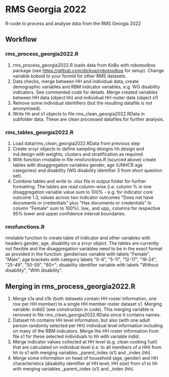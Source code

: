 # RMS Georgia 2022
R-code to process and analyse data from the RMS Georgia 2022

## Workflow 
### rms_process_georgia2022.R
1. rms_process_georgia2022.R loads data from KoBo with robotoolbox package (see https://github.com/dickoa/robotoolbox for setup). 
Change variable koboid to your formid for other RMS datasets.
2. Data checks, merge between HH and individual data, create demographic variables and RBM indicator variables, e.g. WG disability indicators. See commented code for details. Merge created variables between HH data (object hh) and individual HH roster data (object s1)
3. Remove some individual identifiers (but the resulting datafile is not anonymised). 
4. Write hh and s1 objects to file rms_clean_georgia2022.RData in subfolder data. These are clean processed datafiles for further analysis. 

### rms_tables_georgia2022.R
1. Load data/rms_clean_georgia2022.RData from previous step 
2. Create srvyr objects to define sampling designs hh.design and ind.design with weights, clusters and stratification as required
3. With function rmstable in file rmsfunctions.R (sourced above) create tables with disaggregation variables gender, age (UNHCR age categories) and disability (WG disability identifier 3 from short question set). 
4. Combine tables and write to .xlsx file in output folder for further formatting. The tables are read column-wise (i.e. column % in one disaggregation variable value sum to 100% - e.g. for indicator core outcome 1.3, values across two indicator outcomes "Does not have documents or credentials" plus "Has documents or credentials" in column "Female" sum to 100%). low_ and upp_ columns for respective 95% lower and upper confidence interval boundaries. 


### rmsfunctions.R
rmstable function to create table of indicator and other variables with headers gender, age, disability on a srvyr object. The tables are currently not flexible and the disaggregation variables need to be in the exact format as provided in the function: gender/sex variable with labels "Female", "Male"; age brackets with category labels "0-4", "5-11", "12-17", "18-24", "25-49", "50-59", "60+"; disability identifier variable with labels "Without disability", "With disability".

## Merging in rms_process_georgia2022.R
1. Merge s1a and s1b (both datasets contain HH roster information, one row per HH member) to a single HH member roster dataset s1. Merging variable: indid2 (see construction in code). This merging variable is removed in file rms_clean_georgia2022.RData since it contains names. 
2. Dataset hh contains HH level information, but also (with one adult person randomly selected per HH) individual level information including on many of the RBM indicators. Merge the HH roster information from file s1 for these selected individuals to hh with variable indid. 
3. Merge indicator values collected at HH level (e.g. clean cooking fuel) that are calculated on individual level (i.e. to all members of a HH) from hh to s1 with merging variables _parent_index (s1) and _index (hh). 
4. Merge some information on head of household (age, gender) and HH characteristics (disability identifier at HH level, HH size) from s1 to hh with merging variables _parent_index (s1) and _index (hh). 

